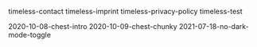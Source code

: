 timeless-contact
timeless-imprint
timeless-privacy-policy
timeless-test

2020-10-08-chest-intro
2020-10-09-chest-chunky
2021-07-18-no-dark-mode-toggle
